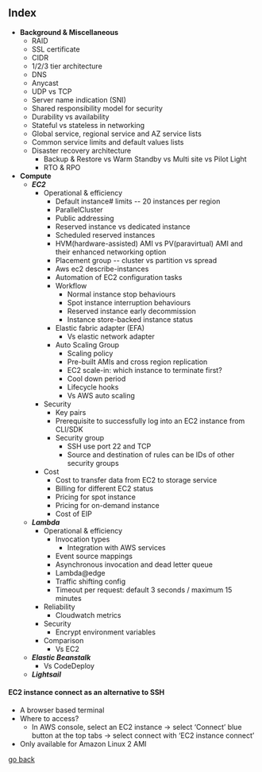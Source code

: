 ## Index

- **Background & Miscellaneous**
  - RAID
  - SSL certificate
  - CIDR
  - 1/2/3 tier architecture 
  - DNS
  - Anycast
  - UDP vs TCP
  - Server name indication (SNI)
  - Shared responsibility model for security
  - Durability vs availability
  - Stateful vs stateless in networking
  - Global service, regional service and AZ service lists
  - Common service limits and default values lists
  - Disaster recovery architecture
    - Backup & Restore vs Warm Standby vs Multi site vs Pilot Light
    - RTO & RPO
- **Compute**
  - ***EC2***
    - Operational & efficiency
      - Default instance# limits -- 20 instances per region
      - ParallelCluster 
      - Public addressing
      - Reserved instance vs dedicated instance
      - Scheduled reserved instances
      - HVM(hardware-assisted) AMI vs PV(paravirtual) AMI and their enhanced networking option
      - Placement group -- cluster vs partition vs spread
      - Aws ec2 describe-instances
      - Automation of EC2 configuration tasks
      - Workflow 
        - Normal instance stop behaviours
        - Spot instance interruption behaviours
        - Reserved instance early decommission
        - Instance store-backed instance status
      - Elastic fabric adapter (EFA)
        - Vs elastic network adapter
      - Auto Scaling Group
        - Scaling policy
        - Pre-built AMIs and cross region replication
        - EC2 scale-in: which instance to terminate first?
        - Cool down period
        - Lifecycle hooks
        - Vs AWS auto scaling
    - Security 
      - Key pairs
      - Prerequisite to successfully log into an EC2 instance from CLI/SDK
      - Security group 
        - SSH use port 22 and TCP 
        - Source and destination of rules can be IDs of other security groups
    - Cost
      - Cost to transfer data from EC2 to storage service
      - Billing for different EC2 status
      - Pricing for spot instance
      - Pricing for on-demand instance
      - Cost of EIP
  - ***Lambda***
    - Operational & efficiency
      - Invocation types
        - Integration with AWS services
      - Event source mappings
      - Asynchronous invocation and dead letter queue
      - Lambda@edge 
      - Traffic shifting config
      - Timeout per request: default 3 seconds / maximum 15 minutes
    - Reliability
      - Cloudwatch metrics
    - Security 
      - Encrypt environment variables
    - Comparison
      - Vs EC2
  - ***Elastic Beanstalk***
    - Vs CodeDeploy
  - ***Lightsail***


  
  
  
#### EC2 instance connect as an alternative to SSH 
- A browser based terminal 
- Where to access?
  - In AWS console, select an EC2 instance → select ‘Connect’ blue button at the top tabs → select connect with ‘EC2 instance connect’
- Only available for Amazon Linux 2 AMI

[ go back ](#index)
